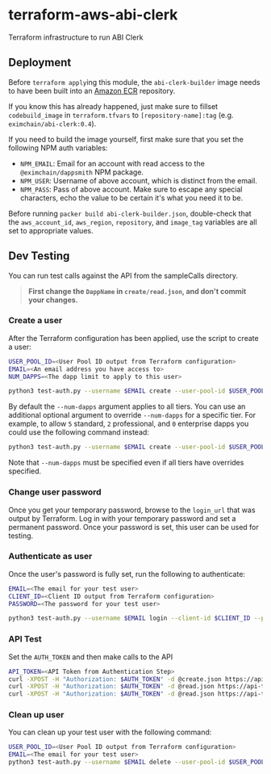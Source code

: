 # terraform-aws-abi-clerk
Terraform infrastructure to run ABI Clerk

## Deployment
Before `terraform apply`ing this module, the `abi-clerk-builder` image needs to have been built into an [Amazon ECR](https://aws.amazon.com/ecr/) repository.  

If you know this has already happened, just make sure to fillset `codebuild_image` in `terraform.tfvars` to `[repository-name]:tag` (e.g. `eximchain/abi-clerk:0.4`).

If you need to build the image yourself, first make sure that you set the following NPM auth variables:
- `NPM_EMAIL`: Email for an account with read access to the `@eximchain/dappsmith` NPM package.
- `NPM_USER`: Username of above account, which is distinct from the email.
- `NPM_PASS`: Pass of above account.  Make sure to escape any special characters, echo the value to be certain it's what you need it to be.

Before running `packer build abi-clerk-builder.json`, double-check that the `aws_account_id`, `aws_region`, `repository`, and `image_tag` variables are all set to appropriate values.

## Dev Testing

You can run test calls against the API from the sampleCalls directory.

> **First change the `DappName` in `create/read.json`, and don't commit your changes.**

### Create a user

After the Terraform configuration has been applied, use the script to create a user:

```sh
USER_POOL_ID=<User Pool ID output from Terraform configuration>
EMAIL=<An email address you have access to>
NUM_DAPPS=<The dapp limit to apply to this user>

python3 test-auth.py --username $EMAIL create --user-pool-id $USER_POOL_ID --num-dapps $NUM_DAPPS
```

By default the `--num-dapps` argument applies to all tiers. You can use an additional optional argument to override `--num-dapps` for a specific tier. For example, to allow `5` standard, `2` professional, and `0` enterprise dapps you could use the following command instead:

```sh
python3 test-auth.py --username $EMAIL create --user-pool-id $USER_POOL_ID --num-dapps $NUM_DAPPS --standard-limit 5 --professional-limit 2 --enterprise-limit 0
```

Note that `--num-dapps` must be specified even if all tiers have overrides specified.

### Change user password

Once you get your temporary password, browse to the `login_url` that was output by Terraform. Log in with your temporary password and set a permanent password. Once your password is set, this user can be used for testing.

### Authenticate as user

Once the user's password is fully set, run the following to authenticate:

```sh
EMAIL=<The email for your test user>
CLIENT_ID=<Client ID output from Terraform configuration>
PASSWORD=<The password for your test user>

python3 test-auth.py --username $EMAIL login --client-id $CLIENT_ID --password $PASSWORD
```

### API Test

Set the `AUTH_TOKEN` and then make calls to the API

```sh
API_TOKEN=<API Token from Authentication Step>
curl -XPOST -H "Authorization: $AUTH_TOKEN" -d @create.json https://api-test.eximchain-dev.com/test/create
curl -XPOST -H "Authorization: $AUTH_TOKEN" -d @read.json https://api-test-2.eximchain-dev.com/test/read
curl -XPOST -H "Authorization: $AUTH_TOKEN" -d @read.json https://api-test-2.eximchain-dev.com/test/delete
```

### Clean up user

You can clean up your test user with the following command:

```sh
USER_POOL_ID=<User Pool ID output from Terraform configuration>
EMAIL=<The email for your test user>
python3 test-auth.py --username $EMAIL delete --user-pool-id $USER_POOL_ID
```
